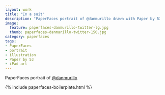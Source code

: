 ```yaml
---
layout: work
title: "In a suit"
description: "PaperFaces portrait of @danmurillo drawn with Paper by 53 on an iPad."
image: 
  feature: paperfaces-danmurillo-twitter-lg.jpg
  thumb: paperfaces-danmurillo-twitter-150.jpg
category: paperfaces
tags: 
- PaperFaces
- portrait
- illustration
- Paper by 53
- iPad art
---
```


PaperFaces portrait of [@danmurillo](http://twitter.com/danmurillo).

{% include paperfaces-boilerplate.html %}